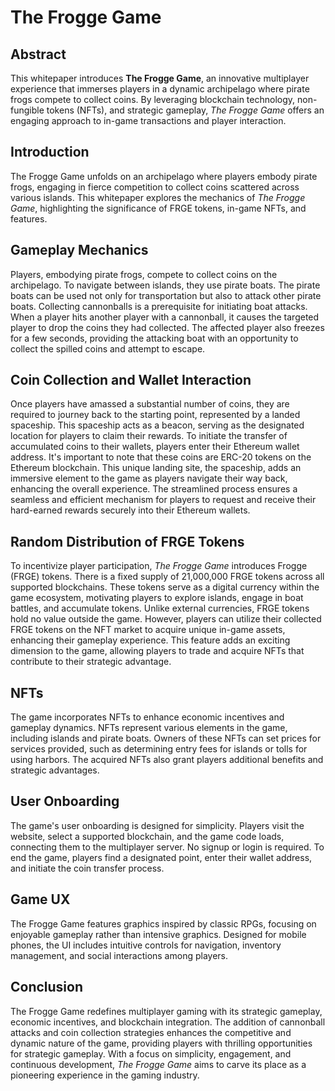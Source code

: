 # The Frogge Game

## Abstract
This whitepaper introduces **The Frogge Game**, an innovative multiplayer experience that immerses players in a dynamic archipelago where pirate frogs compete to collect coins. By leveraging blockchain technology, non-fungible tokens (NFTs), and strategic gameplay, *The Frogge Game* offers an engaging approach to in-game transactions and player interaction.

## Introduction
The Frogge Game unfolds on an archipelago where players embody pirate frogs, engaging in fierce competition to collect coins scattered across various islands. This whitepaper explores the mechanics of *The Frogge Game*, highlighting the significance of FRGE tokens, in-game NFTs, and features.

## Gameplay Mechanics
Players, embodying pirate frogs, compete to collect coins on the archipelago. To navigate between islands, they use pirate boats. The pirate boats can be used not only for transportation but also to attack other pirate boats. Collecting cannonballs is a prerequisite for initiating boat attacks. When a player hits another player with a cannonball, it causes the targeted player to drop the coins they had collected. The affected player also freezes for a few seconds, providing the attacking boat with an opportunity to collect the spilled coins and attempt to escape.

## Coin Collection and Wallet Interaction
Once players have amassed a substantial number of coins, they are required to journey back to the starting point, represented by a landed spaceship. This spaceship acts as a beacon, serving as the designated location for players to claim their rewards. To initiate the transfer of accumulated coins to their wallets, players enter their Ethereum wallet address. It's important to note that these coins are ERC-20 tokens on the Ethereum blockchain. This unique landing site, the spaceship, adds an immersive element to the game as players navigate their way back, enhancing the overall experience. The streamlined process ensures a seamless and efficient mechanism for players to request and receive their hard-earned rewards securely into their Ethereum wallets.

## Random Distribution of FRGE Tokens
To incentivize player participation, *The Frogge Game* introduces Frogge (FRGE) tokens. There is a fixed supply of 21,000,000 FRGE tokens across all supported blockchains. These tokens serve as a digital currency within the game ecosystem, motivating players to explore islands, engage in boat battles, and accumulate tokens. Unlike external currencies, FRGE tokens hold no value outside the game. However, players can utilize their collected FRGE tokens on the NFT market to acquire unique in-game assets, enhancing their gameplay experience. This feature adds an exciting dimension to the game, allowing players to trade and acquire NFTs that contribute to their strategic advantage.

## NFTs
The game incorporates NFTs to enhance economic incentives and gameplay dynamics. NFTs represent various elements in the game, including islands and pirate boats. Owners of these NFTs can set prices for services provided, such as determining entry fees for islands or tolls for using harbors. The acquired NFTs also grant players additional benefits and strategic advantages.

## User Onboarding
The game's user onboarding is designed for simplicity. Players visit the website, select a supported blockchain, and the game code loads, connecting them to the multiplayer server. No signup or login is required. To end the game, players find a designated point, enter their wallet address, and initiate the coin transfer process.

## Game UX
The Frogge Game features graphics inspired by classic RPGs, focusing on enjoyable gameplay rather than intensive graphics. Designed for mobile phones, the UI includes intuitive controls for navigation, inventory management, and social interactions among players.

## Conclusion
The Frogge Game redefines multiplayer gaming with its strategic gameplay, economic incentives, and blockchain integration. The addition of cannonball attacks and coin collection strategies enhances the competitive and dynamic nature of the game, providing players with thrilling opportunities for strategic gameplay. With a focus on simplicity, engagement, and continuous development, *The Frogge Game* aims to carve its place as a pioneering experience in the gaming industry.
